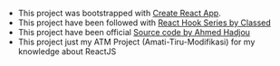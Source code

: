 - This project was bootstrapped with [Create React App](https://github.com/facebook/create-react-app).
- This project have been followed with [React Hook Series by Classed](https://www.youtube.com/playlist?list=PLMhAeHCz8S3-q2TPHYhlppM3UcevsqFRf)
- This project have been official [Source code by Ahmed Hadjou](https://github.com/hidjou/classsed-react-hooks)
- This project just my ATM Project (Amati-Tiru-Modifikasi) for my knowledge about ReactJS  
